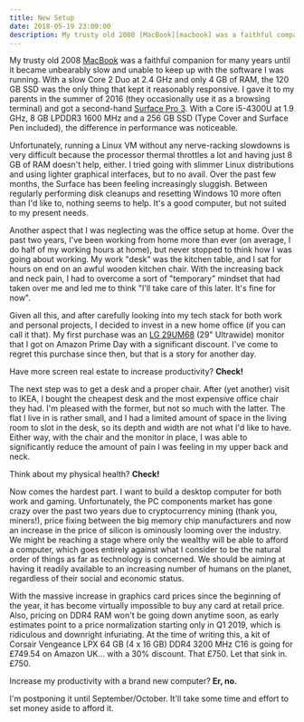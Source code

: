 ```yaml
---
title: New Setup
date: 2018-05-19 23:00:00
description: My trusty old 2008 [MacBook][macbook] was a faithful companion for many years until it became unbearably slow and unable to keep up with the software I was running.
---
```


My trusty old 2008 [MacBook][macbook] was a faithful companion for many years until it became unbearably slow and unable to keep up with the software I was running. With a slow Core 2 Duo at 2.4 GHz and only 4 GB of RAM, the 120 GB SSD was the only thing that kept it reasonably responsive. I gave it to my parents in the summer of 2016 (they occasionally use it as a browsing terminal) and got a second-hand [Surface Pro 3][surface-pro]. With a Core i5-4300U at 1.9 GHz, 8 GB LPDDR3 1600 MHz and a 256 GB SSD (Type Cover and Surface Pen included), the difference in performance was noticeable.

Unfortunately, running a Linux VM without any nerve-racking slowdowns is very difficult because the processor thermal throttles a lot and having just 8 GB of RAM doesn't help, either. I tried going with slimmer Linux distributions and using lighter graphical interfaces, but to no avail. Over the past few months, the Surface has been feeling increasingly sluggish. Between regularly performing disk cleanups and resetting Windows 10 more often than I'd like to, nothing seems to help. It's a good computer, but not suited to my present needs.

Another aspect that I was neglecting was the office setup at home. Over the past two years, I've been working from home more than ever (on average, I do half of my working hours at home), but never stopped to think how I was going about working. My work "desk" was the kitchen table, and I sat for hours on end on an awful wooden kitchen chair. With the increasing back and neck pain, I had to overcome a sort of "temporary" mindset that had taken over me and led me to think "I'll take care of this later. It's fine for now".

Given all this, and after carefully looking into my tech stack for both work and personal projects, I decided to invest in a new home office (if you can call it that). My first purchase was an [LG 29UM68][lg-ultrawide] (29" Ultrawide) monitor that I got on Amazon Prime Day with a significant discount. I've come to regret this purchase since then, but that is a story for another day.

Have more screen real estate to increase productivity? **Check!**

The next step was to get a desk and a proper chair. After (yet another) visit to IKEA, I bought the cheapest desk and the most expensive office chair they had. I'm pleased with the former, but not so much with the latter. The flat I live in is rather small, and I had a limited amount of space in the living room to slot in the desk, so its depth and width are not what I'd like to have. Either way, with the chair and the monitor in place, I was able to significantly reduce the amount of pain I was feeling in my upper back and neck.

Think about my physical health? **Check!**

Now comes the hardest part. I want to build a desktop computer for both work and gaming. Unfortunately, the PC components market has gone crazy over the past two years due to cryptocurrency mining (thank you, miners!), price fixing between the big memory chip manufacturers and now an increase in the price of silicon is ominously looming over the industry. We might be reaching a stage where only the wealthy will be able to afford a computer, which goes entirely against what I consider to be the natural order of things as far as technology is concerned. We should be aiming at having it readily available to an increasing number of humans on the planet, regardless of their social and economic status.

With the massive increase in graphics card prices since the beginning of the year, it has become virtually impossible to buy any card at retail price. Also, pricing on DDR4 RAM won't be going down anytime soon, as early estimates point to a price normalization starting only in Q1 2019, which is ridiculous and downright infuriating. At the time of writing this, a kit of Corsair Vengeance LPX 64 GB (4 x 16 GB) DDR4 3200 MHz C16 is going for £749.54 on Amazon UK... with a 30% discount. That £750. Let that sink in. £750.

Increase my productivity with a brand new computer? **Er, no.**

I'm postponing it until September/October. It'll take some time and effort to set money aside to afford it.

[macbook]: http://www.everymac.com/systems/apple/macbook/specs/macbook-core-2-duo-2.4-aluminum-13-late-2008-unibody-specs.html
[surface-pro]: https://www.microsoft.com/surface/en-us/devices/surface-pro-3
[lg-ultrawide]: http://www.lg.com/uk/monitors/lg-29UM68